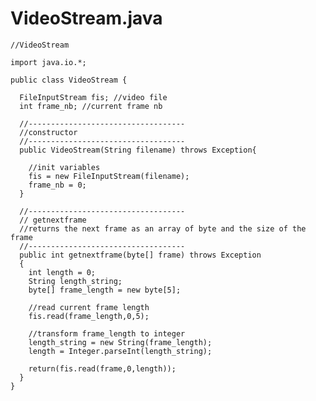 # VideoStream.java

    //VideoStream

    import java.io.*;

    public class VideoStream {

      FileInputStream fis; //video file
      int frame_nb; //current frame nb

      //-----------------------------------
      //constructor
      //-----------------------------------
      public VideoStream(String filename) throws Exception{

        //init variables
        fis = new FileInputStream(filename);
        frame_nb = 0;
      }

      //-----------------------------------
      // getnextframe
      //returns the next frame as an array of byte and the size of the frame
      //-----------------------------------
      public int getnextframe(byte[] frame) throws Exception
      {
        int length = 0;
        String length_string;
        byte[] frame_length = new byte[5];

        //read current frame length
        fis.read(frame_length,0,5);

        //transform frame_length to integer
        length_string = new String(frame_length);
        length = Integer.parseInt(length_string);

        return(fis.read(frame,0,length));
      }
    }
